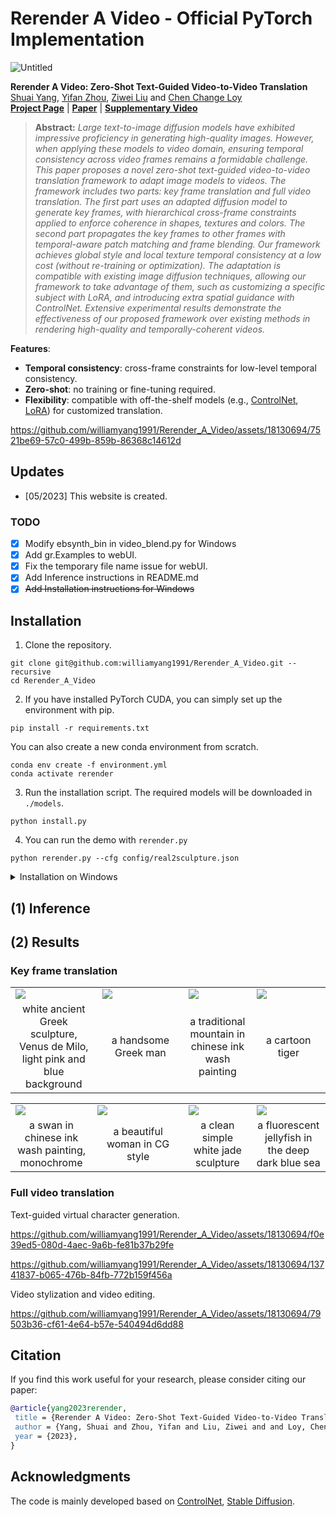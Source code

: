# Rerender A Video - Official PyTorch Implementation

![Untitled](https://github.com/williamyang1991/Rerender_A_Video/assets/18130694/13b8538b-d321-477f-9887-b79e04982da6)

<!--https://github.com/williamyang1991/Rerender_A_Video/assets/18130694/82c35efb-e86b-4376-bfbe-6b69159b8879-->


**Rerender A Video: Zero-Shot Text-Guided Video-to-Video Translation**<br>
[Shuai Yang](https://williamyang1991.github.io/), [Yifan Zhou](https://zhouyifan.net/), [Ziwei Liu](https://liuziwei7.github.io/) and [Chen Change Loy](https://www.mmlab-ntu.com/person/ccloy/)<br>
[**Project Page**](https://www.mmlab-ntu.com/project/rerender/) | [**Paper**](#) | [**Supplementary Video**](#) <br>

> **Abstract:** *Large text-to-image diffusion models have exhibited impressive proficiency in generating high-quality images. However, when applying these models to video domain, ensuring temporal consistency across video frames remains a formidable challenge. This paper proposes a novel zero-shot text-guided video-to-video translation framework to adapt image models to videos. The framework includes two parts: key frame translation and full video translation. The first part uses an adapted diffusion model to generate key frames, with hierarchical cross-frame constraints applied to enforce coherence in shapes, textures and colors. The second part propagates the key frames to other frames with temporal-aware patch matching and frame blending. Our framework achieves global style and local texture temporal consistency at a low cost (without re-training or optimization). The adaptation is compatible with existing image diffusion techniques, allowing our framework to take advantage of them, such as customizing a specific subject with LoRA, and introducing extra spatial guidance with ControlNet. Extensive experimental results demonstrate the effectiveness of our proposed framework over existing methods in rendering high-quality and temporally-coherent videos.*

**Features**:<br>
- **Temporal consistency**: cross-frame constraints for low-level temporal consistency.
- **Zero-shot**: no training or fine-tuning required.
- **Flexibility**: compatible with off-the-shelf models (e.g., [ControlNet](https://github.com/lllyasviel/ControlNet), [LoRA](https://civitai.com/)) for customized translation.

https://github.com/williamyang1991/Rerender_A_Video/assets/18130694/7521be69-57c0-499b-859b-86368c14612d

## Updates

- [05/2023] This website is created.

### TODO
- [x] Modify ebsynth_bin in video_blend.py for Windows
- [x] Add gr.Examples to webUI.
- [x] Fix the temporary file name issue for webUI.
- [x] Add Inference instructions in README.md
- [x] ~~Add Installation instructions for Windows~~

## Installation

1. Clone the repository.

```shell
git clone git@github.com:williamyang1991/Rerender_A_Video.git --recursive
cd Rerender_A_Video
```

2. If you have installed PyTorch CUDA, you can simply set up the environment with pip.

```shell
pip install -r requirements.txt
```

You can also create a new conda environment from scratch.

```shell
conda env create -f environment.yml
conda activate rerender
```

3. Run the installation script. The required models will be downloaded in `./models`.

```shell
python install.py
```

4. You can run the demo with `rerender.py`

```shell
python rerender.py --cfg config/real2sculpture.json
```

<details>
<summary>Installation on Windows</summary>

  Before running the above 1-4 steps, you need prepare:
1. Install [CUDA](https://developer.nvidia.com/cuda-toolkit-archive)
2. Install [git](https://git-scm.com/download/win)
3. Install [VS](https://visualstudio.microsoft.com/) with Windows 10/11 SDK (for building deps/ebsynth/bin/ebsynth.exe)
</details>

## (1) Inference

## (2) Results

### Key frame translation

<table class="center">
<tr>
  <td><img src="https://github.com/williamyang1991/Rerender_A_Video/assets/18130694/cc6db004-8366-4dde-bac0-a2ebd2d23d61" raw=true></td>
  <td><img src="https://github.com/williamyang1991/Rerender_A_Video/assets/18130694/1dd74c11-a9c1-4ea9-ba60-45150e5ed3ca" raw=true></td>
  <td><img src="https://github.com/williamyang1991/Rerender_A_Video/assets/18130694/542dbc93-e5df-4347-964d-a11c1ae7c9ed" raw=true></td>
  <td><img src="https://github.com/williamyang1991/Rerender_A_Video/assets/18130694/58c0afcd-9bcd-4564-9aa5-202502b35f60" raw=true></td>
</tr>
<tr>
  <td width=27.5% align="center">white ancient Greek sculpture, Venus de Milo, light pink and blue background</td>
  <td width=27.5% align="center">a handsome Greek man</td>
  <td width=21.5% align="center">a traditional mountain in chinese ink wash painting</td>
  <td width=23.5% align="center">a cartoon tiger</td>
</tr>
</table>

<table class="center">
<tr>
  <td><img src="https://github.com/williamyang1991/Rerender_A_Video/assets/18130694/ea3d919b-01d8-40f6-b708-48d33beda854" raw=true></td>
  <td><img src="https://github.com/williamyang1991/Rerender_A_Video/assets/18130694/932aa462-93a6-44cb-8598-127b1184b53a" raw=true></td>
  <td><img src="https://github.com/williamyang1991/Rerender_A_Video/assets/18130694/2fe6ec77-bb68-4d4c-954d-9a2f51a9b975" raw=true></td>
  <td><img src="https://github.com/williamyang1991/Rerender_A_Video/assets/18130694/fde7ff9d-7d96-4b22-b5b2-307c6ea2ccc3" raw=true></td>
</tr>
<tr>
  <td width=26.0% align="center">a swan in chinese ink wash painting, monochrome</td>
  <td width=29.0% align="center">a beautiful woman in CG style</td>
  <td width=21.5% align="center">a clean simple white jade sculpture</td>
  <td width=24.0% align="center">a fluorescent jellyfish in the deep dark blue sea</td>
</tr>
</table>

### Full video translation

Text-guided virtual character generation.

https://github.com/williamyang1991/Rerender_A_Video/assets/18130694/f0e39ed5-080d-4aec-9a6b-fe81b37b29fe

https://github.com/williamyang1991/Rerender_A_Video/assets/18130694/13741837-b065-476b-84fb-772b159f456a

Video stylization and video editing.

https://github.com/williamyang1991/Rerender_A_Video/assets/18130694/79503b36-cf61-4e64-b57e-540494d6dd88


## Citation

If you find this work useful for your research, please consider citing our paper:

```bibtex
@article{yang2023rerender,
 title = {Rerender A Video: Zero-Shot Text-Guided Video-to-Video Translation},
 author = {Yang, Shuai and Zhou, Yifan and Liu, Ziwei and and Loy, Chen Change},
 year = {2023},
}
```

## Acknowledgments

The code is mainly developed based on [ControlNet](https://github.com/lllyasviel/ControlNet), [Stable Diffusion](https://github.com/Stability-AI/stablediffusion).
